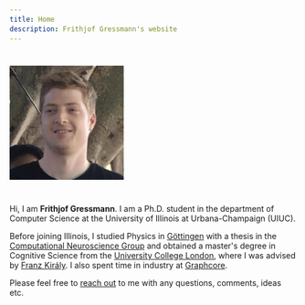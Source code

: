 ```yaml
---
title: Home
description: Frithjof Gressmann's website
---
```


<img src="./profile.jpg" alt="Frithjof Gressmann" height="200px" style="margin: 5% 0;">


Hi, I am **Frithjof Gressmann**. I am a Ph.D. student in the department of Computer Science at the University of Illinois at Urbana-Champaign (UIUC). 

Before joining Illinois, I studied Physics in [Göttingen](https://www.uni-goettingen.de) with a thesis in the [Computational Neuroscience Group](https://alexandria.physik3.uni-goettingen.de/cns-group/) and obtained a master's degree in Cognitive Science from the [University College London](http://ucl.ac.uk/), where I was advised by [Franz Király](https://www.ucl.ac.uk/statistics/people/franz-kiraly). I also spent time in industry at [Graphcore](https://www.graphcore.ai/).

Please feel free to [reach out](contact.md) to me with any questions, comments, ideas etc.